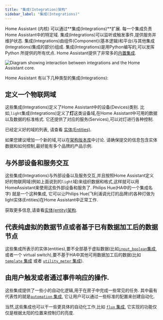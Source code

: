 ```yaml
---
title: "集成(Integration)架构"
sidebar_label: "集成(Integrations)"
---
```



Home Assistant (内核) 可以通过**集成(Integrations)**扩展. 每一个集成负责Home Assistant中的特定域. 集成(Integrations)可以监听或触发事件,提供服务并维护状态. 集成(Integrations)由组件(Component)(基本逻辑)和平台(与其他集成(Integrations)集成的部分)组成. 集成(Integrations)是用Python编写的,可以发挥 Python 所提供的所有优点. Home Assistant提供了非常多的[内置集成](https://www.home-assistant.io/integrations/).

<img class='invertDark'
src='/img/en/architecture/component-interaction.svg'
alt='Diagram showing interaction between integrations and the Home Assistant core.' />

Home Assistant 有以下几种类型的集成(Integrations):

## 定义一个物联网域

这些集成(Integrations)定义了Home Assistant中的设备(Devices)类别. 比如,`light`集成(Integrations)定义了**灯**这类设备域,在Home Assistant中可用的数据以及数据的标准格式. 它还提供了对应的服务(Services),可以对灯进行各种控制.

已经定义好的域的列表, 请查看 [实体(Entities)](./core/entity.md).

如果您建议增加一个新的域,可以在[架构版本库](https://github.com/home-assistant/architecture/discussions)中讨论. 请确保提交的信息包含实体数据和如何控制,最好能有多个品牌的产品示例.

## 与外部设备和服务交互

这些集成(Integrations)与外部设备以及服务交互,并且按照Home Assistant定义好的物联网域(例如上面说到的`light`域)来组织数据和格式,这样就可以用HomeAssistant来使用这些外部设备和服务了.
Philips Hue(HA中的一个集成名字) 就是一个这种集成, 它可以让Philips Hue(飞利浦调光灯的品牌)的各种灯做为light实体(Entities)在Home Assistant中正常工作.

获取更多信息,请查看[实体(entity)架构](architecture/devices-and-services.md).

## 代表纯虚拟的数据节点或者基于已有数据加工后的数据节点

这些集成所表示的实体(entities),要不全部基于虚拟数据(比如[`input_boolean`集成](https://www.home-assistant.io/integrations/input_boolean/), 或者一个 virtual switch),要不基于HA中其他可用数据加工后的数据(比如 [`template` 集成](https://www.home-assistant.io/integrations/template/) 或者 [`utility_meter` 集成](https://www.home-assistant.io/integrations/utility_meter/)).

## 由用户触发或者通过事件响应的操作.

这些集成提供了一些小的自动化逻辑,用于在房子中完成一些常见的任务. 其中最有代表性的就是[`automation` 集成](https://www.home-assistant.io/integrations/automation/), 它让用户可以通过一些标准的配置来创建自动化.

当然,这些集成也可以干一些更具体的自动化工作,比如 [`flux` 集成](https://www.home-assistant.io/integrations/flux/), 它实现的功能仅仅是根据太阳的位置来控制灯的亮度.
